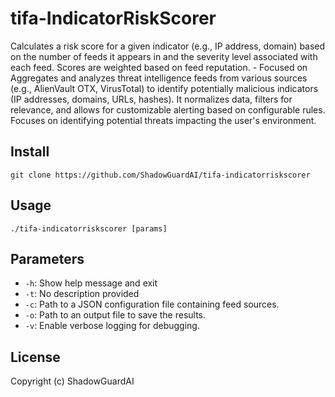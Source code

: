# tifa-IndicatorRiskScorer
Calculates a risk score for a given indicator (e.g., IP address, domain) based on the number of feeds it appears in and the severity level associated with each feed. Scores are weighted based on feed reputation. - Focused on Aggregates and analyzes threat intelligence feeds from various sources (e.g., AlienVault OTX, VirusTotal) to identify potentially malicious indicators (IP addresses, domains, URLs, hashes).  It normalizes data, filters for relevance, and allows for customizable alerting based on configurable rules. Focuses on identifying potential threats impacting the user's environment.

## Install
`git clone https://github.com/ShadowGuardAI/tifa-indicatorriskscorer`

## Usage
`./tifa-indicatorriskscorer [params]`

## Parameters
- `-h`: Show help message and exit
- `-t`: No description provided
- `-c`: Path to a JSON configuration file containing feed sources.
- `-o`: Path to an output file to save the results.
- `-v`: Enable verbose logging for debugging.

## License
Copyright (c) ShadowGuardAI
